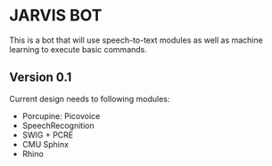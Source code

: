 # JARVIS BOT
This is a bot that will use speech-to-text modules as well as machine learning to execute basic commands.

## Version 0.1
Current design needs to following modules:
- Porcupine: Picovoice
- SpeechRecognition
- SWIG + PCRE
- CMU Sphinx
- Rhino
